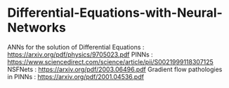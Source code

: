# Differential-Equations-with-Neural-Networks

ANNs for the solution of Differential Equations : https://arxiv.org/pdf/physics/9705023.pdf
PINNs : https://www.sciencedirect.com/science/article/pii/S0021999118307125
NSFNets : https://arxiv.org/pdf/2003.06496.pdf
Gradient flow pathologies in PINNs : https://arxiv.org/pdf/2001.04536.pdf

